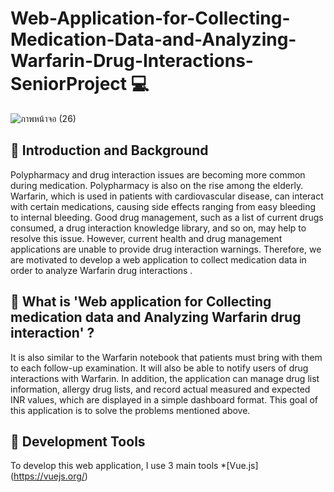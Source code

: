# Web-Application-for-Collecting-Medication-Data-and-Analyzing-Warfarin-Drug-Interactions-SeniorProject :computer:
![ภาพหน้าจอ (26)](https://user-images.githubusercontent.com/99718534/188811936-62bf4218-b69b-412b-8445-7bfc0c5d0dc4.png)
## :red_circle: Introduction and Background
Polypharmacy and drug interaction issues are becoming more common during medication. Polypharmacy is also on the rise among the elderly. Warfarin, which is used in patients with cardiovascular disease, can interact with certain medications, causing side effects ranging from easy bleeding to internal bleeding. Good drug management, such as a list of current drugs consumed, a drug interaction knowledge library, and so on, may help to resolve this issue. However, current health and drug management applications are unable to provide drug interaction warnings. Therefore, we are motivated to develop a web application to collect medication data in order to analyze Warfarin drug interactions .
## :red_circle: What is 'Web application for Collecting medication data and Analyzing Warfarin drug interaction' ?
It is also similar to the Warfarin notebook that patients must bring with them to each follow-up examination. It will also be able to notify users of drug interactions with Warfarin. In addition, the application can manage drug list information, allergy drug lists, and record actual measured and expected INR values, which are displayed in a simple dashboard format. This goal of this application is to solve the problems mentioned above.
## :green_book: Development Tools
To develop this web application, I use 3 main tools
*[Vue.js] (https://vuejs.org/) 

